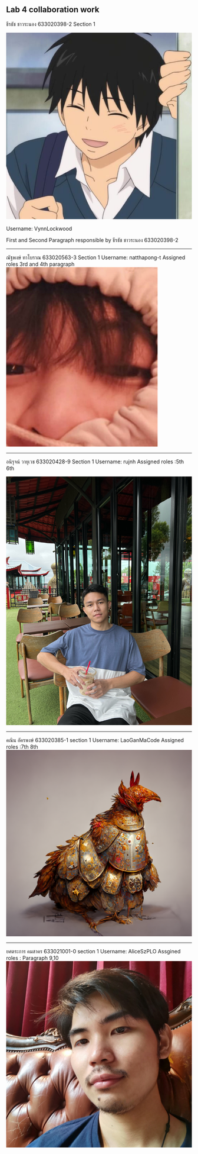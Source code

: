 
Lab 4 collaboration work
-----------------------------------------------------------------------------
ธีรธัช ชาวระนอง 633020398-2 Section 1 

![profile pic](/media/git-profile-rs.jpeg)

Username: VynnLockwood

First and Second Paragraph responsible by ธีรธัช ชาวระนอง 633020398-2


-----------------------------------------------------------------------------

ณัฐพงษ์ ทาโบราณ 633020563-3 Section 1 Username: natthapong-t
Assigned roles 3rd and 4th paragraph
![natthapong pic](/media/NatthapongPicture.png)

-----------------------------------------------------------------------------
อนิรุจน์ วายุเวช 633020428-9 Section 1 Username: rujnh
Assigned roles :5th 6th

![profile pic](/media/AnirujPictures.jpg)

-----------------------------------------------------------
คณิน อัครพงษ์ 633020385-1 section 1 Username: LaoGanMaCode 
Assigned roles :7th 8th
![profile_pic](/media/kanin.png)

-----------------------------------------------------------
ยศตระการ คมสาคร 633021001-0 section 1 Username: AliceSzPLO
Assgined roles : Paragraph 9,10
![profile_pic](/media/yos.jpg)
